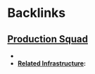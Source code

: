 
# Backlinks
## [Production Squad](<Production Squad.md>)
- 
- **[Related Infrastructure](<Related Infrastructure.md>):**

